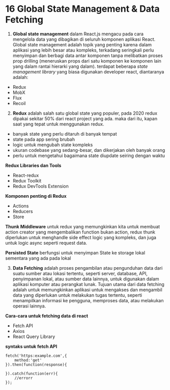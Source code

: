 # 16 Global State Management & Data Fetching

1. **Global state management** dalam React.js mengacu pada cara mengelola data yang dibagikan di seluruh komponen aplikasi React. Global state management adalah topik yang penting karena dalam aplikasi yang lebih besar atau kompleks, terkadang seringkali perlu menyimpan dan berbagi data antar komponen tanpa melibatkan proses prop drilling (meneruskan props dari satu komponen ke komponen lain yang dalam rantai hierarki yang dalam). terdapat beberapa _state management library_ yang biasa digunakan developer react, diantaranya adalah:

- Redux
- MobX
- Flux
- Recoil

2. **Redux** adalah salah satu global state yang populer, pada 2020 redux dipakai sekitar 50% dari react project yang ada. maka dari itu, kapan saat yang tepat untuk menggunakan redux.

- banyak state yang perlu ditaruh di banyak tempat
- state pada app sering brubah
- logic untuk mengubah state kompleks
- ukuran codebase yang sedang-besar, dan dikerjakan oleh banyak orang
- perlu untuk mengetahui bagaimana state diupdate seiring dengan waktu

**Redux Libraries dan Tools**

- React-redux
- Redux Toolkit
- Redux DevTools Extension

**Komponen penting di Redux**

- Actions
- Reducers
- Store

**Thunk Middleware** untuk redux yang memungkinkan kita untuk membuat action creator yang mengembalikan function bukan action, redux thunk diperlukan untuk menghandle side effect logic yang kompleks, dan juga untuk logic async seperti request data.

**Persisted State** berfungsi untuk menyimpan State ke storage lokal sementara yang ada pada lokal

3. **Data Fetching** adalah proses pengambilan atau pengunduhan data dari suatu sumber atau lokasi tertentu, seperti server, database, API, penyimpanan lokal, atau sumber data lainnya, untuk digunakan dalam aplikasi komputer atau perangkat lunak. Tujuan utama dari data fetching adalah untuk memungkinkan aplikasi untuk mengakses dan mengambil data yang diperlukan untuk melakukan tugas tertentu, seperti menampilkan informasi ke pengguna, memproses data, atau melakukan operasi lainnya.

**Cara-cara untuk fetching data di react**

- Fetch API
- Axios
- React Query Library

**syntaks untuk fetch API**<br/>

```
fetch('https:example.com',{
    method:'get'
}).then(function(response){

}).catch(function(err){
    //errorr
});

```
